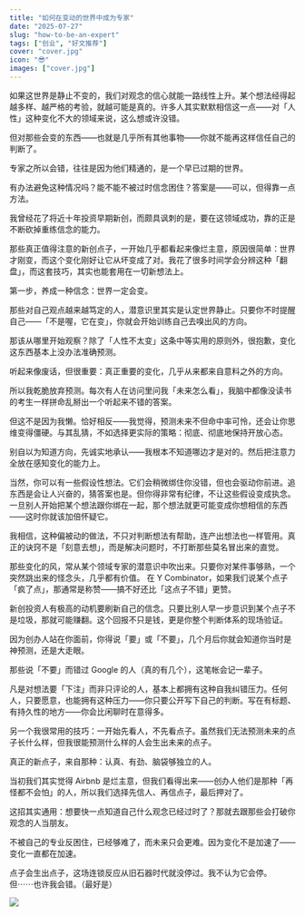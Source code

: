 ```yaml
---
title: "如何在变动的世界中成为专家"
date: "2025-07-27"
slug: "how-to-be-an-expert"
tags: ["创业", "好文推荐"]
cover: "cover.jpg"
icon: "😎"
images: ["cover.jpg"]
---
```

如果这世界是静止不变的，我们对观念的信心就能一路线性上升。某个想法经得起越多样、越严格的考验，就越可能是真的。许多人其实默默相信这一点——对「人性」这种变化不大的领域来说，这么想或许没错。



但对那些会变的东西——也就是几乎所有其他事物——你就不能再这样信任自己的判断了。



专家之所以会错，往往是因为他们精通的，是一个早已过期的世界。



有办法避免这种情况吗？能不能不被过时信念困住？答案是——可以，但得靠一点方法。



我曾经花了将近十年投资早期新创，而颇具讽刺的是，要在这领域成功，靠的正是不断砍掉重练信念的能力。



那些真正值得注意的新创点子，一开始几乎都看起来像烂主意，原因很简单：世界才刚变，而这个变化刚好让它从坏变成了对。我花了很多时间学会分辨这种「翻盘」，而这套技巧，其实也能套用在一切新想法上。



第一步，养成一种信念：世界一定会变。



那些对自己观点越来越笃定的人，潜意识里其实是认定世界静止。只要你不时提醒自己——「不是喔，它在变」，你就会开始训练自己去嗅出风的方向。



那该从哪里开始观察？除了「人性不太变」这条中等实用的原则外，很抱歉，变化这东西基本上没办法准确预测。



听起来像废话，但很重要：真正重要的变化，几乎从来都来自意料之外的方向。



所以我乾脆放弃预测。每次有人在访问里问我「未来怎么看」，我脑中都像没读书的考生一样拼命乱掰出一个听起来不错的答案。



但这不是因为我懒。恰好相反——我觉得，预测未来不但命中率可怜，还会让你思维变得僵硬。与其乱猜，不如选择更实际的策略：彻底、彻底地保持开放心态。



别自以为知道方向，先诚实地承认——我根本不知道哪边才是对的。然后把注意力全放在感知变化的能力上。



当然，你可以有一些假设性想法。它们会稍微绑住你没错，但也会驱动你前进。追东西是会让人兴奋的，猜答案也是。但你得非常有纪律，不让这些假设变成执念。
一旦别人开始把某个想法跟你绑在一起，那个想法就更可能变成你想相信的东西——这时你就该加倍怀疑它。



我相信，这种偏被动的做法，不只对判断想法有帮助，连产出想法也一样管用。真正的诀窍不是「刻意去想」，而是解决问题时，不打断那些莫名冒出来的直觉。



那些变化的风，常从某个领域专家的潜意识中吹出来。只要你对某件事够熟，一个突然跳出来的怪念头，几乎都有价值。
在 Y Combinator，如果我们说某个点子「疯了点」，那通常是称赞——搞不好还比「这点子不错」更赞。



新创投资人有极高的动机要刷新自己的信念。只要比别人早一步意识到某个点子不是垃圾，那就可能赚翻。这个回报不只是钱，更是你整个判断体系的现场验证。



因为创办人站在你面前，你得说「要」或「不要」，几个月后你就会知道你当时是神预测，还是大走眼。



那些说「不要」而错过 Google 的人（真的有几个），这笔帐会记一辈子。



凡是对想法要「下注」而非只评论的人，基本上都拥有这种自我纠错压力。任何人，只要愿意，也能拥有这种压力——你只要公开写下自己的判断。写在有标题、有持久性的地方——你会比闲聊时在意得多。



另一个我很常用的技巧：一开始先看人，不先看点子。虽然我们无法预测未来的点子长什么样，但我很能预测什么样的人会生出未来的点子。



真正的新点子，来自那种：认真、有劲、脑袋够独立的人。



当初我们其实觉得 Airbnb 是烂主意，但我们看得出来——创办人他们是那种「再怪都不会怕」的人，所以我们选择先信人、再信点子，最后押对了。



这招其实通用：想要快一点知道自己什么观念已经过时了？那就去跟那些会打破你观念的人当朋友。



不被自己的专业反困住，已经够难了，而未来只会更难。因为变化不是加速了——变化一直都在加速。



点子会生出点子，这场连锁反应从旧石器时代就没停过。我不认为它会停。
但⋯⋯也许我会错。（最好是）




![](https://prod-files-secure.s3.us-west-2.amazonaws.com/112d0858-5090-4d34-a606-b75eb8d65fd2/46476355-9cf3-4e99-9b7a-3531bc426380/1000202064.png?X-Amz-Algorithm=AWS4-HMAC-SHA256&X-Amz-Content-Sha256=UNSIGNED-PAYLOAD&X-Amz-Credential=ASIAZI2LB46624U774HK%2F20251005%2Fus-west-2%2Fs3%2Faws4_request&X-Amz-Date=20251005T163348Z&X-Amz-Expires=3600&X-Amz-Security-Token=IQoJb3JpZ2luX2VjENv%2F%2F%2F%2F%2F%2F%2F%2F%2F%2FwEaCXVzLXdlc3QtMiJGMEQCID%2B4mqz86dmOKDlxP%2BTwXG22N54BJi0cjOLp2loqNaLvAiBSxo%2FxyScBIjGvJfXZ375%2FLRKlDwDhhrSCEQm6bABgPir%2FAwh0EAAaDDYzNzQyMzE4MzgwNSIMn0gU%2BRhrMCs3I3S0KtwDVx%2BR7FYRkLZvTKtTqY7ZfSeYkrBWH8HNiHuO20XHr0E4bQj%2BIj3aknILVwUAUlSt6xHkFGEHq1Uk9BgbEK353uh4dZJLI%2F%2FHLsZGWmGDuQG9Yc%2BIu%2B1HXROcISnsKSCmfQnQSJeh1uZHyuA6UXN0zUftTl7pf8bKFWnKxLALlTORXDHq4DWOn46H5Hmh3fqtsRQ2IIyN1r6qRxLG3YGX%2Bij6nU9xnJZEW2U6VU2ddbdC%2FTNnLs%2Bc6Avjsd4hoe6OKXoCzwfrwX%2BFSPRk%2FdIaomcf5YKTgkDmvS9anz5Kz5p%2FmjoF4Zd5F9kbsw6ZM%2FE3ybZ7YcGMVt1Cw5LKtj3%2FTIpTyUv93Ept4gNKCz1ETIVAk%2FZtiArPFLU3sJwn3mjzO88zHIzHoQmHjhz3t7a05YxCAUi5T6VET3aysGOQV9fFNpZIURFnwVUyQqHKT6Z38FqMvb8l058u77hOCWUBWc8teShJipfyUJBANaRXhI%2BtAXsaWVLARRqI9Ac8TPepT3PgxIBl5sAmtbWemRZrh2g4MMSirxWMnGEJSBw8SIWUzZlMVGt22OQ2E1RTVWdaXLReZQf%2F7954agxsUne0rtGQ44rstv1vvnxs%2BLvpcjMX6%2FWzKmKk00yjxn0wvqWJxwY6pgH7YlUufT19ae5TACinJOLMSuzkgPMBp83piOLcYzJEasMC1Xda8or67lT8afnQvgDpcDSzS9qbcpXHxaXiBkMV7bYk%2FZHSMNLAUtOeg0IhloRnwPKT9HDiIMOGgaGmP1T23ebJzi3HuCA2CcqdOHfThLb7KdcQBc4awI48vu3NnGCrnzyyeb9prqLjD3HBzcMxcOo4RbBoSz9CuBmRNzTGOGyEBBwV&X-Amz-Signature=be40a1f589a0d691bc16e2aa338af9cbe40dbe221fdf65877da70916d36c296d&X-Amz-SignedHeaders=host&x-amz-checksum-mode=ENABLED&x-id=GetObject)

